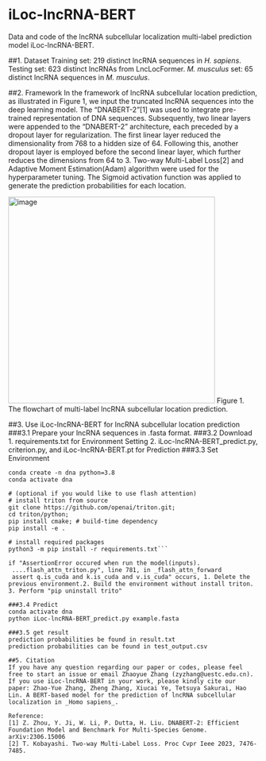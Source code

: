 # iLoc-lncRNA-BERT
Data and code of the lncRNA subcellular localization multi-label prediction model iLoc-lncRNA-BERT.

##1. Dataset
  Training set: 219 distinct lncRNA sequences in _H. sapiens_.
  Testing set:  623 distinct lncRNAs from LncLocFormer.
  _M. musculus_ set: 65 distinct lncRNA sequences in _M. musculus_.

##2. Framework
  In the framework of lncRNA subcellular location prediction, as illustrated in Figure 1, we input the truncated lncRNA sequences into the deep learning model. The “DNABERT-2”[1] was used to integrate pre-trained representation of DNA sequences. Subsequently, two linear layers were appended to the “DNABERT-2” architecture, each preceded by a dropout layer for regularization. The first linear layer reduced the dimensionality from 768 to a hidden size of 64. Following this, another dropout layer is employed before the second linear layer, which further reduces the dimensions from 64 to 3. Two-way Multi-Label Loss[2] and Adaptive Moment Estimation(Adam) algorithm were used for the hyperparameter tuning. The Sigmoid activation function was applied to generate the prediction probabilities for each location. 

<img width="416" alt="image" src="https://github.com/ZhaoyueZhang/iLoc-lncRNA-BERT/assets/56220701/6a0f9263-5b9a-4a1e-8667-102d3da20ce2">
Figure 1. The flowchart of multi-label lncRNA subcellular location prediction.

##3. Use iLoc-lncRNA-BERT for lncRNA subcellular location prediction
   ###3.1 Prepare your lncRNA sequences in .fasta format.
   ###3.2 Download 
     1. requirements.txt for Environment Setting
     2. iLoc-lncRNA-BERT_predict.py, criterion.py, and iLoc-lncRNA-BERT.pt for Prediction
   ###3.3 Set Environment
   
   ```# create and activate virtual python environment
   conda create -n dna python=3.8
   conda activate dna

   # (optional if you would like to use flash attention)
   # install triton from source
   git clone https://github.com/openai/triton.git;
   cd triton/python;
   pip install cmake; # build-time dependency
   pip install -e .

   # install required packages
   python3 -m pip install -r requirements.txt```

if "AssertionError occured when run the model(inputs).
    ....flash_attn_triton.py", line 781, in _flash_attn_forward
    assert q.is_cuda and k.is_cuda and v.is_cuda" occurs, 1. Delete the previous environment.2. Build the environment without install triton. 3. Perform "pip uninstall trito"

   ###3.4 Predict
   conda activate dna
   python iLoc-lncRNA-BERT_predict.py example.fasta

   ###3.5 get result
   prediction probabilities be found in result.txt
   prediction probabilities can be found in test_output.csv

##5. Citation
   If you have any question regarding our paper or codes, please feel free to start an issue or email Zhaoyue Zhang (zyzhang@uestc.edu.cn).
   If you use iLoc-lncRNA-BERT in your work, please kindly cite our paper: Zhao-Yue Zhang, Zheng Zhang, Xiucai Ye, Tetsuya Sakurai, Hao Lin. A BERT-based model for the prediction of lncRNA subcellular localization in _Homo sapiens_.

Reference:
[1]	Z. Zhou, Y. Ji, W. Li, P. Dutta, H. Liu. DNABERT-2: Efficient Foundation Model and Benchmark For Multi-Species Genome.	arXiv:2306.15006
[2]	T. Kobayashi. Two-way Multi-Label Loss. Proc Cvpr Ieee 2023, 7476-7485.
